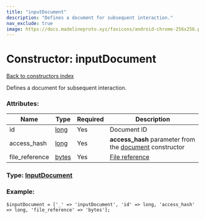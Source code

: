 ```yaml
---
title: "inputDocument"
description: "Defines a document for subsequent interaction."
nav_exclude: true
image: https://docs.madelineproto.xyz/favicons/android-chrome-256x256.png
---
```

# Constructor: inputDocument  
[Back to constructors index](/API_docs/constructors/index.html)



Defines a document for subsequent interaction.

### Attributes:

| Name     |    Type       | Required | Description |
|----------|---------------|----------|-------------|
|id|[long](/API_docs/types/long.html) | Yes|Document ID|
|access\_hash|[long](/API_docs/types/long.html) | Yes|**access\_hash** parameter from the [document](../constructors/document.html) constructor|
|file\_reference|[bytes](/API_docs/types/bytes.html) | Yes|[File reference](https://core.telegram.org/api/file-references)|



### Type: [InputDocument](/API_docs/types/InputDocument.html)


### Example:

```
$inputDocument = ['_' => 'inputDocument', 'id' => long, 'access_hash' => long, 'file_reference' => 'bytes'];
```  
